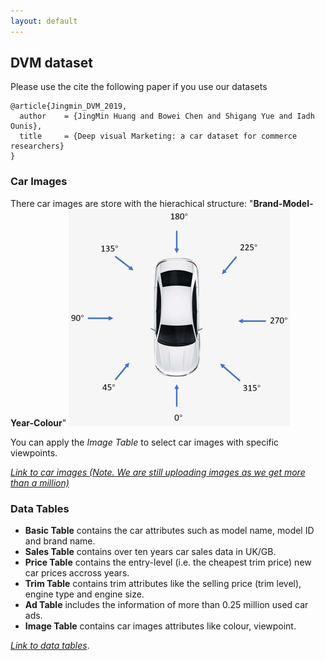 ```yaml
---
layout: default
---
```



## DVM dataset





Please use the cite the following paper if you use our datasets
```
@article{Jingmin_DVM_2019,
  author    = {JingMin Huang and Bowei Chen and Shigang Yue and Iadh Ounis},
  title     = {Deep visual Marketing: a car dataset for commerce researchers}
}
```

### Car Images
There car images are store with the hierachical structure: "**Brand-Model-Year-Colour**"
![Viewpoints](https://github.com/DeepVisualMarketing/DeepVisualMarketing.github.io/blob/master/viewpointsl.png?raw=true)

You can apply the _Image Table_ to select car images with specific viewpoints.

[_Link to car images (Note. We are still uploading images as we get more than a million)_](https://www.dropbox.com/sh/b4jvpy0bf9s65x6/AAAhfQ_yDW6Y_Wu--90Vap6Ha?dl=0)

### Data Tables

*   **Basic Table** contains the car attributes such as model name, model ID and brand name. 
*   **Sales Table** contains over ten years car sales data in UK/GB.
*   **Price Table** contains the entry-level (i.e. the cheapest trim price) new car prices accross years.
*   **Trim Table** contains trim attributes like the selling price (trim level), engine type and engine size.
*   **Ad Table** includes the information of more than 0.25 million used car ads.
*   **Image Table** contains car images attributes like colour, viewpoint. 

[_Link to data tables_](https://www.dropbox.com/sh/lz2bzvdr1h5bp3k/AACRI9QS9ZISryHfdsFJzLSZa?dl=0).










